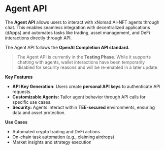 # Agent API

The **Agent API** allows users to interact with xNomad AI-NFT agents through chat. This enables seamless integration with decentralized applications (dApps) and automates tasks like trading, asset management, and DeFi interactions directly through API.

The Agent API follows the **OpenAI Completion API standard.**

> The Agent API is currently in the **Testing Phase**. While it supports chatting with agents, wallet interactions have been temporarily disabled for security reasons and will be re-enabled in a later update.

**Key Features**

* **API Key Generation:** Users create **personal API keys** to authenticate API requests.
* **Customizable Agents:** Tailor agent behavior through API calls for specific use cases.
* **Security:** Agents interact within **TEE-secured** environments, ensuring data and asset protection.



**Use Cases**

* Automated crypto trading and DeFi actions
* On-chain task automation (e.g., claiming airdrops)
* Market insights and strategy execution
